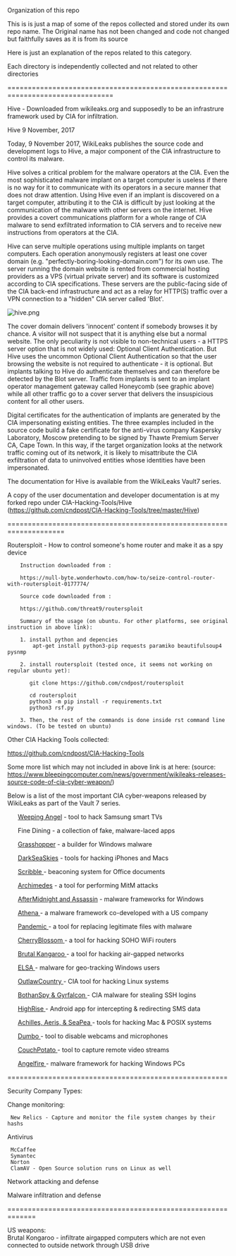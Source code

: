 Organization of this repo

   This is is just a map of some of the repos collected and stored under its own repo name. The
     Original name has not been changed and code not changed but faithfully saves as it is from its source

   Here is just an explanation of the repos related to this category. 

   Each directory is independently collected and not related to other directories

================================================================================


Hive  - Downloaded from wikileaks.org and supposedly to be an infrastrure framework used by CIA for infiltration.


Hive
9 November, 2017

Today, 9 November 2017, WikiLeaks publishes the source code and development logs to Hive, a major component of the CIA infrastructure to control its malware.

Hive solves a critical problem for the malware operators at the CIA. Even the most sophisticated malware implant on a target computer is useless if there is no way for it to communicate with its operators in a secure manner that does not draw attention. Using Hive even if an implant is discovered on a target computer, attributing it to the CIA is difficult by just looking at the communication of the malware with other servers on the internet. Hive provides a covert communications platform for a whole range of CIA malware to send exfiltrated information to CIA servers and to receive new instructions from operators at the CIA.

Hive can serve multiple operations using multiple implants on target computers. Each operation anonymously registers at least one cover domain (e.g. "perfectly-boring-looking-domain.com") for its own use. The server running the domain website is rented from commercial hosting providers as a VPS (virtual private server) and its software is customized according to CIA specifications. These servers are the public-facing side of the CIA back-end infrastructure and act as a relay for HTTP(S) traffic over a VPN connection to a "hidden" CIA server called 'Blot'.

![hive.png](https://github.com/cndpost/cyberweapons/blob/master/hive.png)

The cover domain delivers 'innocent' content if somebody browses it by chance. A visitor will not suspect that it is anything else but a normal website. The only peculiarity is not visible to non-technical users - a HTTPS server option that is not widely used: Optional Client Authentication. But Hive uses the uncommon Optional Client Authentication so that the user browsing the website is not required to authenticate - it is optional. But implants talking to Hive do authenticate themselves and can therefore be detected by the Blot server. Traffic from implants is sent to an implant operator management gateway called Honeycomb (see graphic above) while all other traffic go to a cover server that delivers the insuspicious content for all other users.

Digital certificates for the authentication of implants are generated by the CIA impersonating existing entities. The three examples included in the source code build a fake certificate for the anti-virus company Kaspersky Laboratory, Moscow pretending to be signed by Thawte Premium Server CA, Cape Town. In this way, if the target organization looks at the network traffic coming out of its network, it is likely to misattribute the CIA exfiltration of data to uninvolved entities whose identities have been impersonated.

The documentation for Hive is available from the WikiLeaks Vault7 series.


A copy of the user documentation and developer documentation is at my forked repo under
CIA-Hacking-Tools/Hive  (https://github.com/cndpost/CIA-Hacking-Tools/tree/master/Hive)


====================================================================


Routersploit - How to control someone's home router and make it as a spy device

        Instruction downloaded from :
        
        https://null-byte.wonderhowto.com/how-to/seize-control-router-with-routersploit-0177774/
        
        Source code downloaded from :
        
        https://github.com/threat9/routersploit

        Summary of the usage (on ubuntu. For other platforms, see original instruction in above link):
        
        1. install python and depencies
            apt-get install python3-pip requests paramiko beautifulsoup4 pysnmp
        
        2. install routersploit (tested once, it seems not working on regular ubuntu yet):

           git clone https://github.com/cndpost/routersploit
           
           cd routersploit
           python3 -m pip install -r requirements.txt
           python3 rsf.py
          
        3. Then, the rest of the commands is done inside rst command line windows. (To be tested on ubuntu)


Other CIA Hacking Tools collected:

   https://github.com/cndpost/CIA-Hacking-Tools


Some more list which may not included in above link is at here:
(source:  https://www.bleepingcomputer.com/news/government/wikileaks-releases-source-code-of-cia-cyber-weapon/)



Below is a list of the most important CIA cyber-weapons released by WikiLeaks as part of the Vault 7 series.
<table>
<ul>
<a href=https://www.bleepingcomputer.com/news/hardware/wikileaks-claims-cia-could-turn-samsung-smart-tvs-into-listening-devices/>Weeping Angel</a> - tool to hack Samsung smart TVs
</ul>
<ul>
<a hhref=https://www.bleepingcomputer.com/news/security/vault-7-cia-developed-24-decoy-applications-to-spy-on-targets/>Fine Dining </a> - a collection of fake, malware-laced apps

</ul>
<ul>
<a href=https://www.bleepingcomputer.com/news/security/wikileaks-reveals-grasshopper-cias-builder-for-windows-malware/>Grasshopper</a> - a builder for Windows malware
</ul>
<ul>
<a href=https://www.bleepingcomputer.com/news/government/new-wikileaks-dump-provides-details-on-cias-mac-and-iphone-hacking-tools/>DarkSeaSkies</a> - tools for hacking iPhones and Macs
</ul>
<ul>
<a href=https://www.bleepingcomputer.com/news/gaming/wikileaks-publishes-cia-anti-whistleblowers-tool-for-microsoft-office-documents/>Scribble </a>- beaconing system for Office documents
</ul>
<ul>
<a href=https://www.bleepingcomputer.com/news/security/wikileaks-dump-reveals-cia-tool-for-mitm-attacks/>Archimedes</a> - a tool for performing MitM attacks
</ul>
<ul>
<a href=https://www.bleepingcomputer.com/news/security/wikileaks-dump-reveals-cia-malware-that-can-sabotage-user-software/>AfterMidnight and Assassin</a> - malware frameworks for Windows
</ul>
<ul>
<a href=https://www.bleepingcomputer.com/news/security/vault-7-cia-co-developed-athena-malware-with-us-cyber-security-company/>Athena </a>- a malware framework co-developed with a US company
</ul>
<ul>
<a href=https://www.bleepingcomputer.com/news/security/cia-malware-can-switch-clean-files-with-malware-when-you-download-them-via-smb/>Pandemic </a>- a tool for replacing legitimate files with malware
</ul>
<ul>
<a href=https://www.bleepingcomputer.com/news/security/cia-created-toolkit-for-hacking-hundreds-of-routers-models/> CherryBlossom </a> - a tool for hacking SOHO WiFi routers
</ul>
<ul>
<a href=https://www.bleepingcomputer.com/news/security/vault-7-cia-has-malware-for-hacking-air-gapped-networks-via-usb-thumb-drives/>Brutal Kangaroo </a>- a tool for hacking air-gapped networks
</ul>
<ul>
<a href=https://www.bleepingcomputer.com/news/security/vault-7-cia-malware-for-tracking-windows-devices-via-wifi-networks/> ELSA </a>- malware for geo-tracking Windows users
</ul>
<ul>
<a href=https://www.bleepingcomputer.com/news/security/outlawcountry-is-cias-malware-for-hacking-linux-systems/> OutlawCountry <a/>- CIA tool for hacking Linux systems
</ul>
<ul>
<a href=https://www.bleepingcomputer.com/news/security/cia-malware-can-steal-ssh-credentials-session-traffic/>BothanSpy & Gyrfalcon </a>- CIA malware for stealing SSH logins
</ul>
<ul>
<a href=https://www.bleepingcomputer.com/news/security/vault-7-cia-developed-android-malware-that-works-as-an-sms-proxy/>HighRise </a> - Android app for intercepting & redirecting SMS data
</ul>
<ul>
<a href=https://www.bleepingcomputer.com/news/security/achilles-aeris-and-seapea-are-3-cia-tools-for-hacking-mac-and-posix-systems/> Achilles, Aeris, & SeaPea </a>- tools for hacking Mac & POSIX systems
</ul>
<ul>
<a href=https://www.bleepingcomputer.com/news/security/vault-7-cia-tool-can-shut-down-webcams-and-corrupt-video-recordings/>Dumbo </a>- tool to disable webcams and microphones
</ul>
<ul>
<a href=https://www.bleepingcomputer.com/news/security/vault-7-wikileaks-divulges-cia-tool-for-capturing-rtsp-and-h-264-video-streams/> CouchPotato </a> - tool to capture remote video streams
</ul>
<ul>
<a href=https://www.bleepingcomputer.com/news/security/cia-developed-windows-malware-that-alters-boot-sector-to-load-more-malware/>Angelfire </a> - malware framework for hacking Windows PCs
</ul>


======================================================

  Security Company Types:

   Change monitoring:

     New Relics - Capture and monitor the file system changes by their hashs 

   Antivirus

     McCaffee
     Symantec
     Norton
     ClamAV - Open Source solution runs on Linux as well

   Network attacking and defense

   Malware infiltration and defense

 =============================================================

   US weapons:    
        Brutal Kongaroo  - infiltrate airgapped computers which are not even connected to outside network 
                           through USB drive




